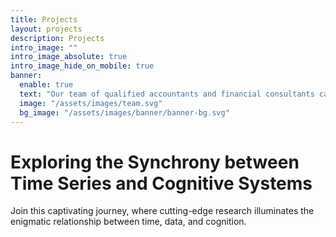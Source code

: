 ```yaml
---
title: Projects
layout: projects
description: Projects
intro_image: ""
intro_image_absolute: true
intro_image_hide_on_mobile: true
banner:
  enable: true
  text: "Our team of qualified accountants and financial consultants can help your business at any stage of it's growth."
  image: "/assets/images/team.svg"
  bg_image: "/assets/images/banner/banner-bg.svg"
---
```


# Exploring the Synchrony between Time Series and Cognitive Systems

Join this captivating journey, where cutting-edge research illuminates the enigmatic relationship between time, data, and cognition.
